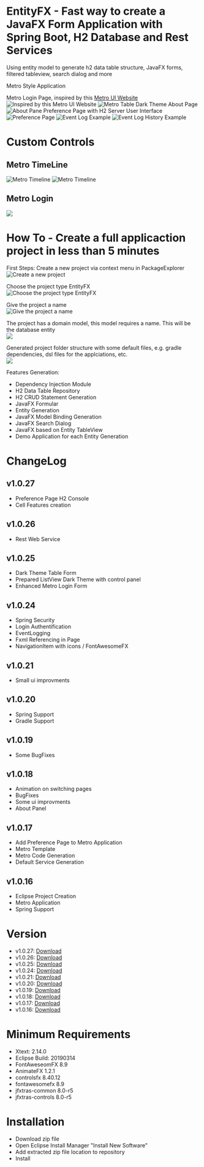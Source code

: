 # EntityFX - Fast way to create a JavaFX Form Application with Spring Boot, H2 Database and Rest Services
Using entity model to generate h2 data table structure, JavaFX forms, filtered tableview, search dialog and more

Metro Style Application

Metro Login Page, inspired by this [Metro UI Website](http://thevectorlab.net/metrolab/lock.html)
![Inspired by this [Metro UI Website](http://thevectorlab.net/metrolab/lock.html)](https://github.com/chqu1012/EntityFX/blob/master/de.dc.entity.resources/images/02-Metro_Login.PNG)
![Metro Table Dark Theme](https://github.com/chqu1012/EntityFX/blob/master/de.dc.entity.resources/images/02-Metro_DarkTheme.PNG)
About Page
![About Pane](https://github.com/chqu1012/EntityFX/blob/master/de.dc.entity.resources/images/02_About-Pane.PNG)
Preference Page with H2 Server User Interface
![Preference Page](https://github.com/chqu1012/EntityFX/blob/master/de.dc.entity.resources/images/02_H2_Console_Access.PNG)
![Event Log Example](https://github.com/chqu1012/EntityFX/blob/master/de.dc.entity.resources/images/02_EventLog-Dsl.PNG)
![Event Log History Example](https://github.com/chqu1012/EntityFX/blob/master/de.dc.entity.resources/images/02_EventLogHistory-Dsl.PNG)

# Custom Controls
## Metro TimeLine
![Metro Timeline](https://github.com/chqu1012/EntityFX/blob/master/de.dc.entity.resources/images/03-Custom_Timeline4.PNG)
![Metro Timeline](https://github.com/chqu1012/EntityFX/blob/master/de.dc.entity.resources/images/03-Custom_Timeline5.PNG)
## Metro Login 
![](https://github.com/chqu1012/EntityFX/blob/master/de.dc.entity.resources/images/03-Custom_Login.PNG)

# How To - Create a full applicaction project in less than 5 minutes
First Steps:
Create a new project via context menu in PackageExplorer\
![Create a new project](https://github.com/chqu1012/EntityFX/blob/master/de.dc.entity.resources/images/04-Tutorial_CreateProject.png)

Choose the project type EntityFX\
![Choose the project type EntityFX](https://github.com/chqu1012/EntityFX/blob/master/de.dc.entity.resources/images/04-Tutorial_ChooseProject.png)

Give the project a name\
![Give the project a name](https://github.com/chqu1012/EntityFX/blob/master/de.dc.entity.resources/images/04-Tutorial_ProjectName.png)

The project has a domain model, this model requires a name. This will be the database entity\
![](https://github.com/chqu1012/EntityFX/blob/master/de.dc.entity.resources/images/04-Tutorial_ModelName.png)

Generated project folder structure with some default files, e.g. gradle dependencies, dsl files for the applciations, etc.\
![](https://github.com/chqu1012/EntityFX/blob/master/de.dc.entity.resources/images/04-Tutorial_GenerateProject.png)

Features Generation:
* Dependency Injection Module
* H2 Data Table Repository
* H2 CRUD Statement Generation
* JavaFX Formular
* Entity Generation
* JavaFX Model Binding Generation
* JavaFX Search Dialog
* JavaFX based on Entity TableView
* Demo Application for each Entity Generation

# ChangeLog
## v1.0.27
* Preference Page H2 Console
* Cell Features creation
## v1.0.26
* Rest Web Service
## v1.0.25
* Dark Theme Table Form
* Prepared ListView Dark Theme with control panel
* Enhanced Metro Login Form
## v1.0.24
* Spring Security
* Login Authentification
* EventLogging
* Fxml Referencing in Page
* NavigationItem with icons / FontAwesomeFX
## v1.0.21
* Small ui improvments
## v1.0.20
* Spring Support
* Gradle Support
## v1.0.19
* Some BugFixes
## v1.0.18
* Animation on switching pages
* BugFixes
* Some ui improvments
* About Panel
## v1.0.17
* Add Preference Page to Metro Application
* Metro Template
* Metro Code Generation
* Default Service Generation
## v1.0.16
* Eclipse Project Creation
* Metro Application
* Spring Support

# Version
* v1.0.27: [Download](https://github.com/chqu1012/EntityFX/blob/master/de.dc.entity.resources/builds/de.dc.entity.lang.update-v1.0.27.zip)
* v1.0.26: [Download](https://github.com/chqu1012/EntityFX/blob/master/de.dc.entity.resources/builds/de.dc.entity.lang.update-v1.0.26.zip)
* v1.0.25: [Download](https://github.com/chqu1012/EntityFX/blob/master/de.dc.entity.resources/builds/de.dc.entity.lang.update-v1.0.25.zip)
* v1.0.24: [Download](https://github.com/chqu1012/EntityFX/blob/master/de.dc.entity.resources/builds/de.dc.entity.lang.update-v1.0.24.zip)
* v1.0.21: [Download](https://github.com/chqu1012/EntityFX/blob/master/de.dc.entity.resources/builds/de.dc.entity.lang.update-v1.0.21.zip)
* v1.0.20: [Download](https://github.com/chqu1012/EntityFX/blob/master/de.dc.entity.resources/builds/de.dc.entity.lang.update-v1.0.20.zip)
* v1.0.19: [Download](https://github.com/chqu1012/EntityFX/blob/master/de.dc.entity.resources/builds/de.dc.entity.lang.update-v1.0.19.zip)
* v1.0.18: [Download](https://github.com/chqu1012/EntityFX/blob/master/de.dc.entity.resources/builds/de.dc.entity.lang.update-v1.0.18.zip)
* v1.0.17: [Download](https://github.com/chqu1012/EntityFX/blob/master/de.dc.entity.resources/builds/de.dc.entity.lang.update-v1.0.17.zip)
* v1.0.16: [Download](https://github.com/chqu1012/EntityFX/blob/master/de.dc.entity.resources/builds/de.dc.entity.lang.update-v1.0.16.zip)

# Minimum Requirements
* Xtext: 2.14.0
* Eclipse Build: 20190314 
* FontAweseomFX 8.9
* AnimateFX 1.2.1
* controlsfx 8.40.12
* fontawesomefx 8.9
* jfxtras-common 8.0-r5
* jfxtras-controls 8.0-r5

# Installation
* Download zip file
* Open Eclipse Install Manager "Install New Software"
* Add extracted zip file location to repository
* Install
